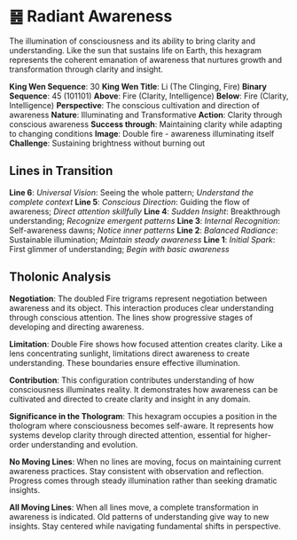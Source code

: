 # ䷝ Radiant Awareness

The illumination of consciousness and its ability to bring clarity and understanding. Like the sun that sustains life on Earth, this hexagram represents the coherent emanation of awareness that nurtures growth and transformation through clarity and insight.


**King Wen Sequence**: 30
**King Wen Title**: Li (The Clinging, Fire)
**Binary Sequence**: 45 (101101)
**Above**: Fire (Clarity, Intelligence)
**Below**: Fire (Clarity, Intelligence)
**Perspective**: The conscious cultivation and direction of awareness
**Nature**: Illuminating and Transformative
**Action**: Clarity through conscious awareness
**Success through**: Maintaining clarity while adapting to changing conditions
**Image**: Double fire - awareness illuminating itself
**Challenge**: Sustaining brightness without burning out

## Lines in Transition
**Line 6**: *Universal Vision*: Seeing the whole pattern; *Understand the complete context*
**Line 5**: *Conscious Direction*: Guiding the flow of awareness; *Direct attention skillfully*
**Line 4**: *Sudden Insight*: Breakthrough understanding; *Recognize emergent patterns*
**Line 3**: *Internal Recognition*: Self-awareness dawns; *Notice inner patterns*
**Line 2**: *Balanced Radiance*: Sustainable illumination; *Maintain steady awareness*
**Line 1**: *Initial Spark*: First glimmer of understanding; *Begin with basic awareness*

## Tholonic Analysis
**Negotiation**: The doubled Fire trigrams represent negotiation between awareness and its object. This interaction produces clear understanding through conscious attention. The lines show progressive stages of developing and directing awareness.

**Limitation**: Double Fire shows how focused attention creates clarity. Like a lens concentrating sunlight, limitations direct awareness to create understanding. These boundaries ensure effective illumination.

**Contribution**: This configuration contributes understanding of how consciousness illuminates reality. It demonstrates how awareness can be cultivated and directed to create clarity and insight in any domain.

**Significance in the Thologram**: This hexagram occupies a position in the thologram where consciousness becomes self-aware. It represents how systems develop clarity through directed attention, essential for higher-order understanding and evolution.

**No Moving Lines**: When no lines are moving, focus on maintaining current awareness practices. Stay consistent with observation and reflection. Progress comes through steady illumination rather than seeking dramatic insights.

**All Moving Lines**: When all lines move, a complete transformation in awareness is indicated. Old patterns of understanding give way to new insights. Stay centered while navigating fundamental shifts in perspective.

